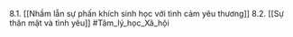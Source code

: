 8.1. [[Nhầm lẫn sự phấn khích sinh học với tình cảm yêu thương]]
8.2. [[Sự thân mật và tình yêu]]
#Tâm_lý_học_Xã_hội 